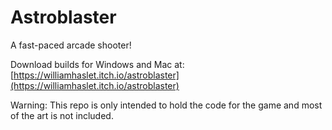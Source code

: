 # Astroblaster

A fast-paced arcade shooter!

Download builds for Windows and Mac at:
[https://williamhaslet.itch.io/astroblaster](https://williamhaslet.itch.io/astroblaster)

Warning:
This repo is only intended to hold the code for the game and most of the art is not included.